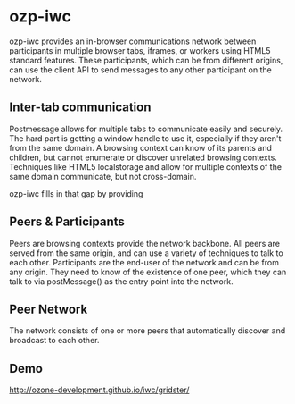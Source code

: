 ozp-iwc
==============================

ozp-iwc provides an in-browser communications network between participants in multiple browser tabs, 
iframes, or workers using HTML5 standard features.  These participants, which can be from different origins,
can use the client API to send messages to any other participant on the network.

Inter-tab communication
-----------------------
Postmessage allows for multiple tabs to communicate easily and securely.  The hard part is getting a window
handle to use it, especially if they aren't from the same domain.  A browsing context can know of its parents 
and children, but cannot enumerate or discover unrelated browsing contexts.  Techniques like HTML5 localstorage and 
allow for multiple contexts of the same domain communicate, but not cross-domain.

ozp-iwc fills in that gap by providing


Peers & Participants
--------------------
Peers are browsing contexts provide the network backbone.  All peers are served from the same origin, and can
use a variety of techniques to talk to each other.  Participants are the end-user of the network and can be from 
any origin.  They need to know of the existence of one peer, which they can talk to via postMessage() as the 
entry point into the network.

Peer Network
------------
The network consists of one or more peers that automatically discover and broadcast to each other.

Demo
---------------
http://ozone-development.github.io/iwc/gridster/
